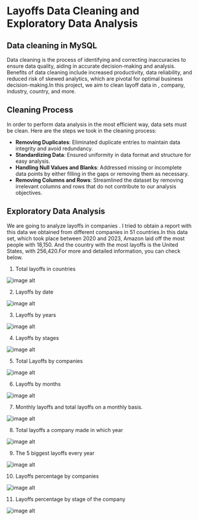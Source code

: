# Layoffs Data Cleaning and Exploratory Data Analysis

## Data cleaning in MySQL
Data cleaning is the process of identifying and correcting inaccuracies to ensure data quality, aiding in accurate decision-making and analysis. Benefits of data cleaning include increased productivity, data reliability, and reduced risk of skewed analytics, which are pivotal for optimal business decision-making.In this project, we aim to clean layoff data in , company, industry,  country, and more.

## Cleaning Process
In order to perform data analysis in the most efficient way, data sets must be clean.
Here are the steps we took in the cleaning process:

- **Removing Duplicates**: Eliminated duplicate entries to maintain data integrity and avoid redundancy.
- **Standardizing Data**: Ensured uniformity in data format and structure for easy analysis.
- **Handling Null Values and Blanks**: Addressed missing or incomplete data points by either filling in the gaps or removing them as necessary.
- **Removing Columns and Rows**: Streamlined the dataset by removing irrelevant columns and rows that do not contribute to our analysis objectives.


## Exploratory Data Analysis
We are going to analyze layoffs in companies . I tried to obtain a report with this data we obtained from different companies in 51 countries.In this data set, which took place between 2020 and 2023, Amazon laid off the most people with 18,150. And the country with the most layoffs is the United States, with 256,420.For more and detailed information, you can check below.


1) Total layoffs in countries
   
![image alt]( https://github.com/erkincak/Layoffs-Data-Cleaning-and-Exploratory-Data-Analysis/blob/45c2154aab651bd5997ef0c9ca762cf45e6afc8e/toplayoffs.png)

2) Layoffs by date

![image alt](https://github.com/erkincak/Layoffs-Data-Cleaning-and-Exploratory-Data-Analysis/blob/8a0a19683fafd24f89f08e6a11a8820cc89c5665/img/0.png)
   
3) Layoffs by years

![image alt](https://github.com/erkincak/Layoffs-Data-Cleaning-and-Exploratory-Data-Analysis/blob/8a0a19683fafd24f89f08e6a11a8820cc89c5665/img/9.png)
   
4) Layoffs by stages

![image alt](https://github.com/erkincak/Layoffs-Data-Cleaning-and-Exploratory-Data-Analysis/blob/8a0a19683fafd24f89f08e6a11a8820cc89c5665/img/8.png)
   
5) Total Layoffs by companies

![image alt](https://github.com/erkincak/Layoffs-Data-Cleaning-and-Exploratory-Data-Analysis/blob/8a0a19683fafd24f89f08e6a11a8820cc89c5665/img/7.png)
      
6) Layoffs by months

![image alt](https://github.com/erkincak/Layoffs-Data-Cleaning-and-Exploratory-Data-Analysis/blob/8a0a19683fafd24f89f08e6a11a8820cc89c5665/img/6.png)
   
7) Monthly layoffs and total layoffs on a monthly basis.

![image alt](https://github.com/erkincak/Layoffs-Data-Cleaning-and-Exploratory-Data-Analysis/blob/8a0a19683fafd24f89f08e6a11a8820cc89c5665/img/5.png)
   
8) Total layoffs a company made in which year

![image alt](https://github.com/erkincak/Layoffs-Data-Cleaning-and-Exploratory-Data-Analysis/blob/8a0a19683fafd24f89f08e6a11a8820cc89c5665/img/4.png)

9) The 5 biggest layoffs every year

![image alt](https://github.com/erkincak/Layoffs-Data-Cleaning-and-Exploratory-Data-Analysis/blob/8a0a19683fafd24f89f08e6a11a8820cc89c5665/img/3.png)
   
10) Layoffs percentage by companies

![image alt](https://github.com/erkincak/Layoffs-Data-Cleaning-and-Exploratory-Data-Analysis/blob/8a0a19683fafd24f89f08e6a11a8820cc89c5665/img/2.png)

11) Layoffs percentage by stage of the company

![image alt](https://github.com/erkincak/Layoffs-Data-Cleaning-and-Exploratory-Data-Analysis/blob/8a0a19683fafd24f89f08e6a11a8820cc89c5665/img/1.png)
   

   

